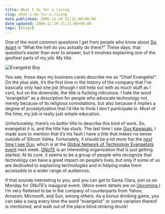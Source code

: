 ```yaml
---
title: What I do for a living
slug: what-i-do-for-a-living
date_published: 2006-11-29 21:21:00+00:00
date_updated: 2006-11-29 21:21:00+00:00
tags: [blogs]
---
```

One of the most common questions I get from people who know about [Six Apart](http://www.sixapart.com/) is “What the hell do you actually *do* there?” These days, that question’s easier than ever to answer, but it involves explaining one of the goofiest parts of my job: My title.

![Evangelist Boy](https://cdn.glitch.global/034ff067-8128-4744-8807-d19cee4142e7/evangelist.jpg?v=1725321114734)

You see, these days my business cards describe me as “Chief Evangelist”. On the plus side, it’s the first time in the history of the company that I’ve basically only had one job (though I still help out with as much stuff as I can), but on the downside, the title is fucking ridiculous. I hate the word “evangelist” as a description for people who advocate technology not merely because of its religious connotations, but also because it implies a degree of proselytization that I’d like to think I don’t participate in. Most of the time, my job is really just simple education.

Unfortunately, there’s no *better* title to describe this kind of work. So, evangelist it is, and the title has stuck. The last time I saw [Guy Kawasaki](http://blog.guykawasaki.com/), I made sure to mention that it’s his fault I have a title that makes no sense outside of Silicon Valley. Fortunately, it should be a lot more fun the [*next* time I see Guy](http://blog.guykawasaki.com/2006/11/gnote_conferenc.html), which is at the [Global Network of Technology Evangelists event](http://www.gnote.ws/events.php) next week.
[GNoTE](http://www.gnote.ws/index.php) is an interesting organization that is just getting started. At its core, it seems to be a group of people who recognize that technology can have a great impact on people’s lives, but only if some of us are dedicated to explaining technologies and in helping make them accessible to a wider range of audiences.

If that sounds interesting to you, and you can get to Santa Clara, join us on Monday for GNoTE’s inaugural event. (More event details are on [Upcoming](http://upcoming.org/event/125327/),) I’m very flattered to be in the company of counterparts from Yahoo, Amazon, Microsoft, and Sun, among others. As a bonus drinking game, you can take a swig every time the word “evangelist” or some variation thereof is mentioned, and walk out of the place blind stinking drunk!
